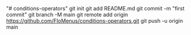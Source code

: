 "# conditions-operators"  git init git add README.md git commit -m "first commit" git branch -M main git remote add origin https://github.com/FloMenus/conditions-operators.git git push -u origin main
